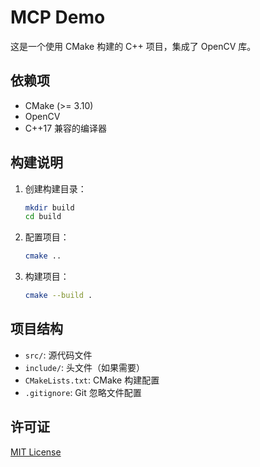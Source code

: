 # MCP Demo

这是一个使用 CMake 构建的 C++ 项目，集成了 OpenCV 库。

## 依赖项

- CMake (>= 3.10)
- OpenCV
- C++17 兼容的编译器

## 构建说明

1. 创建构建目录：
   ```bash
   mkdir build
   cd build
   ```

2. 配置项目：
   ```bash
   cmake ..
   ```

3. 构建项目：
   ```bash
   cmake --build .
   ```

## 项目结构

- `src/`: 源代码文件
- `include/`: 头文件（如果需要）
- `CMakeLists.txt`: CMake 构建配置
- `.gitignore`: Git 忽略文件配置

## 许可证

[MIT License](LICENSE)
